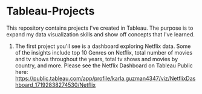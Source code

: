 # Tableau-Projects
This repository contains projects I've created in Tableau. The purpose is to expand my data visualization skills and show off concepts that I've learned.
1. The first project you'll see is a dashboard exploring Netflix data. Some of the insights include top 10 Genres on Netflix, total number of movies and tv shows throughout the years, total tv shows and movies by country, and more.
Please see the Netflix Dashboard on Tableau Public here: https://public.tableau.com/app/profile/karla.guzman4347/viz/NetflixDashboard_17192838274530/Netflix
